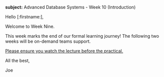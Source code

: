 **subject:** Advanced Database Systems - Week 10 (Introduction)

Hello [:firstname:],

Welcome to Week Nine.

This week marks the end of our formal learning journey! The following two weeks will be on-demand teams support.

[Please ensure you watch the lecture before the practical.](https://joeappleton18.github.io/advanced-database-systems-2021/sessions/week_10/lecture.html)

All the best,

Joe
